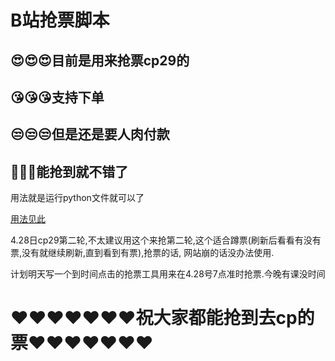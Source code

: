 # B站抢票脚本

## 😍😍😍目前是用来抢票cp29的

## 😘😘😘支持下单

## 😒😒😒但是还是要人肉付款

## 🤣🤣🤣能抢到就不错了

用法就是运行python文件就可以了

[用法见此](https://github.com/mikumifa/biliTickerBuy/issues/6#issuecomment-1525406365)


4.28日cp29第二轮,不太建议用这个来抢第二轮,这个适合蹲票(刷新后看看有没有票,没有就继续刷新,直到看到有票),抢票的话, 网站崩的话没办法使用.

计划明天写一个到时间点击的抢票工具用来在4.28号7点准时抢票.今晚有课没时间

# :heart::heart::heart::heart::heart::heart::heart:祝大家都能抢到去cp的票:heart::heart::heart::heart::heart::heart::heart:

